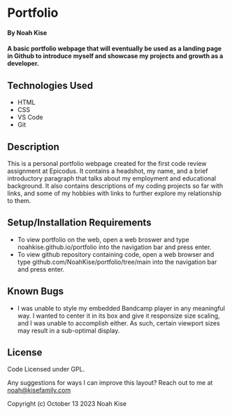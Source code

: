 # Portfolio

#### By Noah Kise

#### A basic portfolio webpage that will eventually be used as a landing page in Github to introduce myself and showcase my projects and growth as a developer.

## Technologies Used

* HTML
* CSS
* VS Code
* Git

## Description

This is a personal portfolio webpage created for the first code review assignment at Epicodus. It contains a headshot, my name, and a brief introductory paragraph that talks about my employment and educational background. It also contains descriptions of my coding projects so far with links, and some of my hobbies with links to further explore my relationship to them.

## Setup/Installation Requirements

* To view portfolio on the web, open a web broswer and type noahkise.github.io/portfolio into the navigation bar and press enter.
* To view github repository containing code, open a web browser and type github.com/NoahKise/portfolio/tree/main into the navigation bar and press enter.

## Known Bugs

* I was unable to style my embedded Bandcamp player in any meaningful way. I wanted to center it in its box and give it responsize size scaling, and I was unable to accomplish either. As such, certain viewport sizes may result in a sub-optimal display.


## License

Code Licensed under GPL.

Any suggestions for ways I can improve this layout? Reach out to me at noah@kisefamily.com

Copyright (c) October 13 2023 Noah Kise